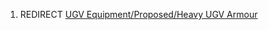 1.  REDIRECT [UGV Equipment/Proposed/Heavy UGV
    Armour](UGV_Equipment/Proposed/Heavy_UGV_Armour "wikilink")